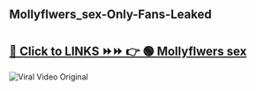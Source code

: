 
 ## Mollyflwers_sex-Only-Fans-Leaked

# <h2><a href="https://clipsfans.com/Mollyflwers_sex&ref=git">🔗 Click to LINKS ⏩⏩ 👉 🟢 Mollyflwers sex </a></h2>

<a href="https://clipsfans.com/Mollyflwers_sex&ref=git" rel="nofollow" data-target="animated-image.originalLink"><img src="https://i.ibb.co.com/xMMVF88/686577567.gif" alt="Viral Video Original" style="max-width: 100%; display: inline-block;" data-target="animated-image.originalImage"></a>
